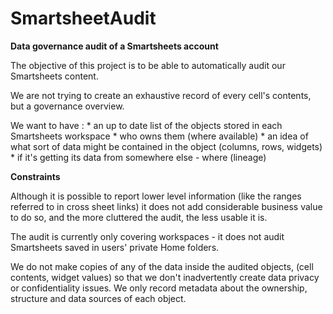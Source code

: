# SmartsheetAudit
**Data governance audit of a Smartsheets account**

The objective of this project is to be able to automatically audit our Smartsheets content.

We are not trying to create an exhaustive record of every cell's contents,
but a governance overview.

We want to have :
    * an up to date list of the objects stored in each Smartsheets workspace
    * who owns them (where available)
    * an idea of what sort of data might be contained in the object (columns, rows, widgets)
    * if it's getting its data from somewhere else - where (lineage)

**Constraints**

Although it is possible to report lower level information (like the ranges referred to in cross sheet links)
it does not add considerable business value to do so, and the more cluttered the audit, the less usable it is.

The audit is currently only covering workspaces - it does not audit Smartsheets saved in users' private Home folders.

We do not make copies of any of the data inside the audited objects, (cell contents, widget values)
so that we don't inadvertently create data privacy or confidentiality issues.
We only record metadata about the ownership, structure and data sources of each object.
